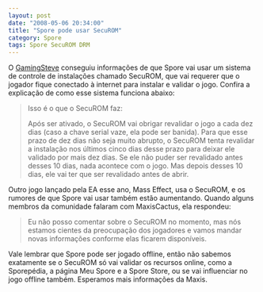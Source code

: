 ```yaml
---
layout: post
date: "2008-05-06 20:34:00"
title: "Spore pode usar SecuROM"
category: Spore
tags: Spore SecuROM DRM
---
```


O [GamingSteve](http://www.gamingsteve.com/blab/index.php?topic=12211.0) conseguiu informações de que Spore vai usar um sistema de controle de instalações chamado SecuROM, que vai requerer que o jogador fique conectado à internet para instalar e validar o jogo. Confira a explicação de como esse sistema funciona abaixo:

> Isso é o que o SecuROM faz:
>
> Após ser ativado, o SecuROM vai obrigar revalidar o jogo a cada dez dias (caso a chave serial vaze, ela pode ser banida). Para que esse prazo de dez dias não seja muito abrupto, o SecuROM tenta revalidar a instalação nos últimos cinco dias desse prazo para deixar ele validado por mais dez dias. Se ele não puder ser revalidado antes desses 10 dias, nada acontece com o jogo. Mas depois desses 10 dias, ele vai ter que ser revalidado antes de abrir.

Outro jogo lançado pela EA esse ano, Mass Effect, usa o SecuROM, e os rumores de que Spore vai usar também estão aumentando. Quando alguns membros da comunidade falaram com MaxisCactus, ela respondeu:

> Eu não posso comentar sobre o SecuROM no momento, mas nós estamos cientes da preocupação dos jogadores e vamos mandar novas informações conforme elas ficarem disponíveis.

Vale lembrar que Spore pode ser jogado offline, então não sabemos exatamente se o SecuROM só vai validar os recursos online, como a Sporepédia, a página Meu Spore e a Spore Store, ou se vai influenciar no jogo offline também. Esperamos mais informações da Maxis.


